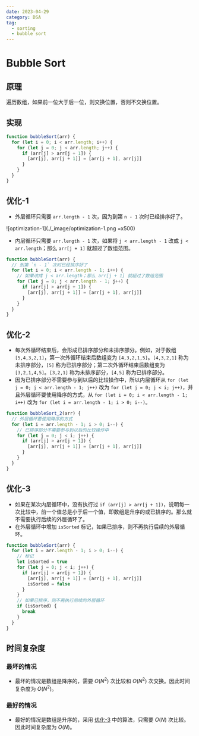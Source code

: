 ```yaml
---
date: 2023-04-29
category: DSA
tag:
  - sorting
  - bubble sort
---
```


# Bubble Sort

## 原理

遍历数组，如果前一位大于后一位，则交换位置，否则不交换位置。

## 实现

```js
function bubbleSort(arr) {
  for (let i = 0; i < arr.length; i++) {
    for (let j = 0; j < arr.length; j++) {
      if (arr[j] > arr[j + 1]) {
        [arr[j], arr[j + 1]] = [arr[j + 1], arr[j]]
      }
    }
  }
}
```

## 优化-1

- 外层循环只需要 `arr.length - 1` 次，因为到第 `n - 1` 次时已经排序好了。

![optimization-1](./_image/optimization-1.png =x500)

- 内层循环只需要 `arr.length - 1` 次，如果将 `j < arr.length - 1` 改成 `j < arr.length`；那么 `arr[j + 1]` 就超过了数组范围。

```js
function bubbleSort(arr) {
  // 到第 `n - 1` 次时已经排序好了
  for (let i = 0; i < arr.length - 1; i++) {
    // 如果改成 j < arr.length；那么 arr[j + 1] 就超过了数组范围
    for (let j = 0; j < arr.length - 1; j++) {
      if (arr[j] > arr[j + 1]) {
        [arr[j], arr[j + 1]] = [arr[j + 1], arr[j]]
      }
    }
  }
}
```

## 优化-2

- 每次外循环结束后，会形成已排序部分和未排序部分。例如，对于数组 `[5,4,3,2,1]`，第一次外循环结束后数组变为 `[4,3,2,1,5]`。`[4,3,2,1]` 称为未排序部分，`[5]` 称为已排序部分；第二次外循环结束后数组变为 `[3,2,1,4,5]`。`[3,2,1]` 称为未排序部分，`[4,5]` 称为已排序部分。
- 因为已排序部分不需要参与到以后的比较操作中，所以内层循环从 `for (let j = 0; j < arr.length - 1; j++)` 改为 `for (let j = 0; j < i; j++)`，并且外层循环要使用降序的方式，从 `for (let i = 0; i < arr.length - 1; i++)` 改为 `for (let i = arr.length - 1; i > 0; i--)`。

```js
function bubbleSort_2(arr) {
  // 外层循环要使用降序的方式
  for (let i = arr.length - 1; i > 0; i--) {
    // 已排序部分不需要参与到以后的比较操作中
    for (let j = 0; j < i; j++) {
      if (arr[j] > arr[j + 1]) {
        [arr[j], arr[j + 1]] = [arr[j + 1], arr[j]]
      }
    }
  }
}
```

## 优化-3

- 如果在某次内层循环中，没有执行过 `if (arr[j] > arr[j + 1])`，说明每一次比较中，前一个值总是小于后一个值，即数组是升序的或已排序的。那么就不需要执行后续的外层循环了。
- 在外层循环中增加 `isSorted` 标记，如果已排序，则不再执行后续的外层循环。

```js
function bubbleSort(arr) {
  for (let i = arr.length - 1; i > 0; i--) {
    // 标记
    let isSorted = true
    for (let j = 0; j < i; j++) {
      if (arr[j] > arr[j + 1]) {
        [arr[j], arr[j + 1]] = [arr[j + 1], arr[j]]
        isSorted = false
      }
    }
    // 如果已排序，则不再执行后续的外层循环
    if (isSorted) {
      break
    }
  }
}
```

## 时间复杂度

### 最坏的情况

- 最坏的情况是数组是降序的，需要 $O(N^2)$ 次比较和 $O(N^2)$ 次交换。因此时间复杂度为 $O(N^2)$。

### 最好的情况

- 最好的情况是数组是升序的，采用 [优化-3](/blog/cs/dsa/sorting_algorithm/bubble_sort/#优化-3) 中的算法，只需要 $O(N)$ 次比较。因此时间复杂度为 $O(N)$。
